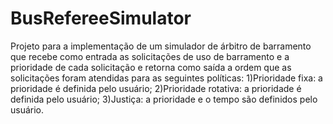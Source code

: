 # BusRefereeSimulator
Projeto para a implementação de um simulador de árbitro de barramento que recebe como entrada as solicitações de uso de barramento e a prioridade de cada solicitação e retorna como saída a ordem que as solicitações foram atendidas para as seguintes políticas: 1)Prioridade fixa: a prioridade é definida pelo usuário; 2)Prioridade rotativa: a prioridade é definida pelo usuário; 3)Justiça: a prioridade e o tempo são definidos pelo usuário.
